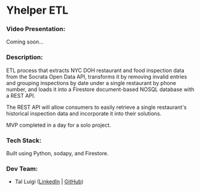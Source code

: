 # Yhelper ETL

### Video Presentation:

Coming soon...

### Description:

ETL process that extracts NYC DOH restaurant and food inspection data from the Socrata Open Data API, transforms it by removing invalid entries and grouping inspections by date under a single restaurant by phone number, and loads it into a Firestore document-based NOSQL database with a REST API.

The REST API will allow consumers to easily retrieve a single restaurant's historical inspection data and incorporate it into their solutions.

MVP completed in a day for a solo project.

### Tech Stack:

Built using Python, sodapy, and Firestore.

### Dev Team:

- Tal Luigi ([LinkedIn](https://www.linkedin.com/in/talluigi) | [GitHub](https://github.com/luigilegion))
